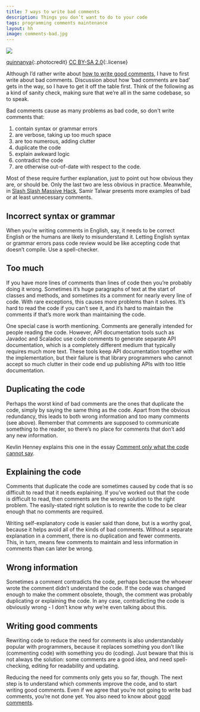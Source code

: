 ```yaml
---
title: 7 ways to write bad comments
description: Things you don’t want to do to your code
tags: programming comments maintenance
layout: hh
image: comments-bad.jpg
---
```


![](comments-bad.jpg)

[quinnanya](https://www.flickr.com/photos/quinnanya/4869433260){:.photocredit}
[CC BY-SA 2.0](https://creativecommons.org/licenses/by-sa/2.0/){:.license}

Although I’d rather write about [how to write good comments](3-kinds-of-good-comments), I have to first write about bad comments. Discussion about how ‘bad comments are bad’ gets in the way, so I have to get it off the table first. Think of the following as a kind of sanity check, making sure that we’re all in the same codebase, so to speak.

Bad comments cause as many problems as bad code, so don't write comments that:

1. contain syntax or grammar errors
3. are verbose, taking up too much space
4. are too numerous, adding clutter
5. duplicate the code
6. explain awkward logic
7. contradict the code
2. are otherwise out-of-date with respect to the code.

Most of these require further explanation, just to point out how obvious they are, or should be. Only the last two are less obvious in practice.
Meanwhile, in [Slash Slash Massive Hack](http://monospacedmonologues.com/post/137738860257/slash-slash-massive-hack), Samir Talwar presents more examples of bad or at least unnecessary comments.


## Incorrect syntax or grammar

When you’re writing comments in English, say, it needs to be correct English or the humans are likely to misunderstand it. Letting English syntax or grammar errors pass code review would be like accepting code that doesn’t compile. Use a spell-checker.


## Too much

If you have more lines of comments than lines of code then you’re probably doing it wrong. Sometimes it’s huge paragraphs of text at the start of classes and methods, and sometimes its a comment for nearly every line of code. With rare exceptions, this causes more problems than it solves. It’s hard to read the code if you can’t see it, and it’s hard to maintain the comments if that’s more work than maintaining the code.

One special case is worth mentioning. Comments are generally intended for people reading the code. However, API documentation tools such as Javadoc and Scaladoc use code comments to generate separate API documentation, which is a completely different medium that typically requires much more text. These tools keep API documentation together with the implementation, but their failure is that library programmers who cannot accept so much clutter in their code end up publishing APIs with too little documentation.


## Duplicating the code

Perhaps the worst kind of bad comments are the ones that duplicate the code, simply by saying the same thing as the code. Apart from the obvious redundancy, this leads to both wrong information and too many comments (see above). Remember that comments are supposed to communicate something to the reader, so there’s no place for comments that don’t add any new information.

Kevlin Henney explains this one in the essay [Comment only what the code cannot say](http://programmer.97things.oreilly.com/wiki/index.php/Comment_Only_What_the_Code_Cannot_Say).


## Explaining the code

Comments that duplicate the code are sometimes caused by code that is so difficult to read that it needs explaining. If you’ve worked out that the code is difficult to read, then comments are the wrong solution to the right problem. The easily-stated right solution is to rewrite the code to be clear enough that no comments are required.

Writing self-explanatory code is easier said than done, but is a worthy goal, because it helps avoid all of the kinds of bad comments. Without a separate explanation in a comment, there is no duplication and fewer comments. This, in turn, means few comments to maintain and less information in comments than can later be wrong.


## Wrong information

Sometimes a comment contradicts the code, perhaps because the whoever wrote the comment didn’t understand the code. If the code was changed enough to make the comment obsolete, though, the comment was probably duplicating or explaining the code. In any case, contradicting the code is obviously wrong - I don’t know why we’re even talking about this.


## Writing good comments

Rewriting code to reduce the need for comments is also understandably popular with programmers, because it replaces something you don’t like (commenting code) with something you do (coding). Just beware that this is not always the solution: some comments are a good idea, and need spell-checking, editing for readability and updating.

Reducing the need for comments only gets you so far, though. The next step is to understand which comments improve the code, and to start writing good comments. Even if we agree that you’re not going to write bad comments, you’re not done yet.
You also need to know about [good comments](3-kinds-of-good-comments).
